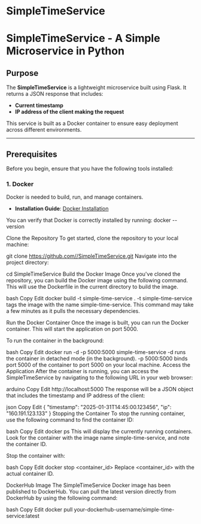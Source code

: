 # SimpleTimeService
# SimpleTimeService - A Simple Microservice in Python

## Purpose
The **SimpleTimeService** is a lightweight microservice built using Flask. It returns a JSON response that includes:
- **Current timestamp**
- **IP address of the client making the request**

This service is built as a Docker container to ensure easy deployment across different environments.

---

## Prerequisites

Before you begin, ensure that you have the following tools installed:

### 1. **Docker**
Docker is needed to build, run, and manage containers.

- **Installation Guide**: [Docker Installation](https://docs.docker.com/get-docker/)

You can verify that Docker is correctly installed by running:
docker --version


Clone the Repository
To get started, clone the repository to your local machine:

git clone https://github.com//SimpleTimeService.git
Navigate into the project directory:

cd SimpleTimeService
Build the Docker Image
Once you've cloned the repository, you can build the Docker image using the following command. This will use the Dockerfile in the current directory to build the image.

bash
Copy
Edit
docker build -t simple-time-service .
-t simple-time-service tags the image with the name simple-time-service.
This command may take a few minutes as it pulls the necessary dependencies.

Run the Docker Container
Once the image is built, you can run the Docker container. This will start the application on port 5000.

To run the container in the background:

bash
Copy
Edit
docker run -d -p 5000:5000 simple-time-service
-d runs the container in detached mode (in the background).
-p 5000:5000 binds port 5000 of the container to port 5000 on your local machine.
Access the Application
After the container is running, you can access the SimpleTimeService by navigating to the following URL in your web browser:

arduino
Copy
Edit
http://localhost:5000
The response will be a JSON object that includes the timestamp and IP address of the client:

json
Copy
Edit
{
  "timestamp": "2025-01-31T14:45:00.123456",
  "ip": "160.191.123.133"
}
Stopping the Container
To stop the running container, use the following command to find the container ID:

bash
Copy
Edit
docker ps
This will display the currently running containers. Look for the container with the image name simple-time-service, and note the container ID.

Stop the container with:

bash
Copy
Edit
docker stop <container_id>
Replace <container_id> with the actual container ID.

DockerHub Image
The SimpleTimeService Docker image has been published to DockerHub. You can pull the latest version directly from DockerHub by using the following command:

bash
Copy
Edit
docker pull your-dockerhub-username/simple-time-service:latest
